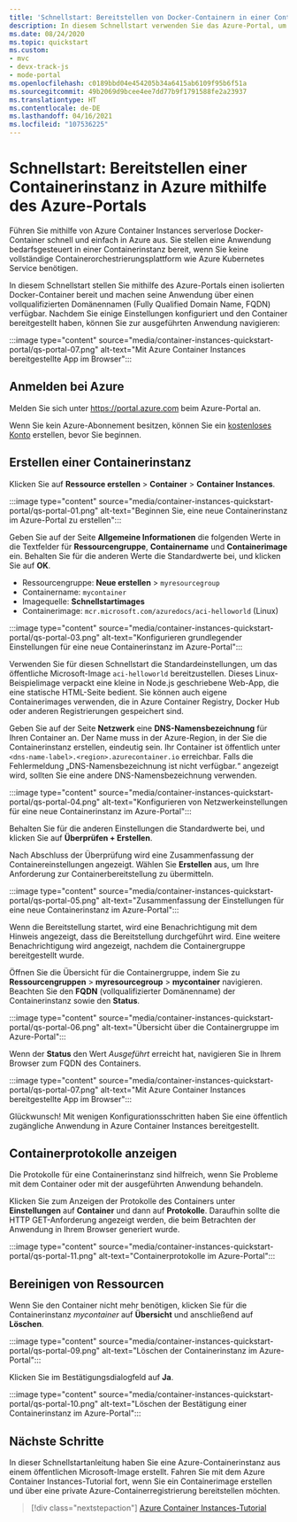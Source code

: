 ```yaml
---
title: 'Schnellstart: Bereitstellen von Docker-Containern in einer Containerinstanz – Portal'
description: In diesem Schnellstart verwenden Sie das Azure-Portal, um schnell eine containerbasierte Web-App bereitzustellen, die in einer isolierten Azure-Containerinstanz ausgeführt wird.
ms.date: 08/24/2020
ms.topic: quickstart
ms.custom:
- mvc
- devx-track-js
- mode-portal
ms.openlocfilehash: c0189bbd04e454205b34a6415ab6109f95b6f51a
ms.sourcegitcommit: 49b2069d9bcee4ee7dd77b9f1791588fe2a23937
ms.translationtype: HT
ms.contentlocale: de-DE
ms.lasthandoff: 04/16/2021
ms.locfileid: "107536225"
---
```

# <a name="quickstart-deploy-a-container-instance-in-azure-using-the-azure-portal"></a>Schnellstart: Bereitstellen einer Containerinstanz in Azure mithilfe des Azure-Portals

Führen Sie mithilfe von Azure Container Instances serverlose Docker-Container schnell und einfach in Azure aus. Sie stellen eine Anwendung bedarfsgesteuert in einer Containerinstanz bereit, wenn Sie keine vollständige Containerorchestrierungsplattform wie Azure Kubernetes Service benötigen.

In diesem Schnellstart stellen Sie mithilfe des Azure-Portals einen isolierten Docker-Container bereit und machen seine Anwendung über einen vollqualifizierten Domänennamen (Fully Qualified Domain Name, FQDN) verfügbar. Nachdem Sie einige Einstellungen konfiguriert und den Container bereitgestellt haben, können Sie zur ausgeführten Anwendung navigieren:

:::image type="content" source="media/container-instances-quickstart-portal/qs-portal-07.png" alt-text="Mit Azure Container Instances bereitgestellte App im Browser":::

## <a name="sign-in-to-azure"></a>Anmelden bei Azure

Melden Sie sich unter https://portal.azure.com beim Azure-Portal an.

Wenn Sie kein Azure-Abonnement besitzen, können Sie ein [kostenloses Konto][azure-free-account] erstellen, bevor Sie beginnen.

## <a name="create-a-container-instance"></a>Erstellen einer Containerinstanz

Klicken Sie auf **Ressource erstellen** > **Container** > **Container Instances**.

:::image type="content" source="media/container-instances-quickstart-portal/qs-portal-01.png" alt-text="Beginnen Sie, eine neue Containerinstanz im Azure-Portal zu erstellen":::

Geben Sie auf der Seite **Allgemeine Informationen** die folgenden Werte in die Textfelder für **Ressourcengruppe**, **Containername** und **Containerimage** ein. Behalten Sie für die anderen Werte die Standardwerte bei, und klicken Sie auf **OK**.

* Ressourcengruppe: **Neue erstellen** > `myresourcegroup`
* Containername: `mycontainer`
* Imagequelle: **Schnellstartimages**
* Containerimage: `mcr.microsoft.com/azuredocs/aci-helloworld` (Linux)

:::image type="content" source="media/container-instances-quickstart-portal/qs-portal-03.png" alt-text="Konfigurieren grundlegender Einstellungen für eine neue Containerinstanz im Azure-Portal":::

Verwenden Sie für diesen Schnellstart die Standardeinstellungen, um das öffentliche Microsoft-Image `aci-helloworld` bereitzustellen. Dieses Linux-Beispielimage verpackt eine kleine in Node.js geschriebene Web-App, die eine statische HTML-Seite bedient. Sie können auch eigene Containerimages verwenden, die in Azure Container Registry, Docker Hub oder anderen Registrierungen gespeichert sind.

Geben Sie auf der Seite **Netzwerk** eine **DNS-Namensbezeichnung** für Ihren Container an. Der Name muss in der Azure-Region, in der Sie die Containerinstanz erstellen, eindeutig sein. Ihr Container ist öffentlich unter `<dns-name-label>.<region>.azurecontainer.io` erreichbar. Falls die Fehlermeldung „DNS-Namensbezeichnung ist nicht verfügbar.“ angezeigt wird, sollten Sie eine andere DNS-Namensbezeichnung verwenden.

:::image type="content" source="media/container-instances-quickstart-portal/qs-portal-04.png" alt-text="Konfigurieren von Netzwerkeinstellungen für eine neue Containerinstanz im Azure-Portal":::

Behalten Sie für die anderen Einstellungen die Standardwerte bei, und klicken Sie auf **Überprüfen + Erstellen**.

Nach Abschluss der Überprüfung wird eine Zusammenfassung der Containereinstellungen angezeigt. Wählen Sie **Erstellen** aus, um Ihre Anforderung zur Containerbereitstellung zu übermitteln.

:::image type="content" source="media/container-instances-quickstart-portal/qs-portal-05.png" alt-text="Zusammenfassung der Einstellungen für eine neue Containerinstanz im Azure-Portal":::

Wenn die Bereitstellung startet, wird eine Benachrichtigung mit dem Hinweis angezeigt, dass die Bereitstellung durchgeführt wird. Eine weitere Benachrichtigung wird angezeigt, nachdem die Containergruppe bereitgestellt wurde.

Öffnen Sie die Übersicht für die Containergruppe, indem Sie zu **Ressourcengruppen** > **myresourcegroup** > **mycontainer** navigieren. Beachten Sie den **FQDN** (vollqualifizierter Domänenname) der Containerinstanz sowie den **Status**.

:::image type="content" source="media/container-instances-quickstart-portal/qs-portal-06.png" alt-text="Übersicht über die Containergruppe im Azure-Portal":::

Wenn der **Status** den Wert *Ausgeführt* erreicht hat, navigieren Sie in Ihrem Browser zum FQDN des Containers.

:::image type="content" source="media/container-instances-quickstart-portal/qs-portal-07.png" alt-text="Mit Azure Container Instances bereitgestellte App im Browser":::

Glückwunsch! Mit wenigen Konfigurationsschritten haben Sie eine öffentlich zugängliche Anwendung in Azure Container Instances bereitgestellt.

## <a name="view-container-logs"></a>Containerprotokolle anzeigen

Die Protokolle für eine Containerinstanz sind hilfreich, wenn Sie Probleme mit dem Container oder mit der ausgeführten Anwendung behandeln.

Klicken Sie zum Anzeigen der Protokolle des Containers unter **Einstellungen** auf **Container** und dann auf **Protokolle**. Daraufhin sollte die HTTP GET-Anforderung angezeigt werden, die beim Betrachten der Anwendung in Ihrem Browser generiert wurde.

:::image type="content" source="media/container-instances-quickstart-portal/qs-portal-11.png" alt-text="Containerprotokolle im Azure-Portal":::


## <a name="clean-up-resources"></a>Bereinigen von Ressourcen

Wenn Sie den Container nicht mehr benötigen, klicken Sie für die Containerinstanz *mycontainer* auf **Übersicht** und anschließend auf **Löschen**.

:::image type="content" source="media/container-instances-quickstart-portal/qs-portal-09.png" alt-text="Löschen der Containerinstanz im Azure-Portal":::

Klicken Sie im Bestätigungsdialogfeld auf **Ja**.

:::image type="content" source="media/container-instances-quickstart-portal/qs-portal-10.png" alt-text="Löschen der Bestätigung einer Containerinstanz im Azure-Portal":::

## <a name="next-steps"></a>Nächste Schritte

In dieser Schnellstartanleitung haben Sie eine Azure-Containerinstanz aus einem öffentlichen Microsoft-Image erstellt. Fahren Sie mit dem Azure Container Instances-Tutorial fort, wenn Sie ein Containerimage erstellen und über eine private Azure-Containerregistrierung bereitstellen möchten.

> [!div class="nextstepaction"]
> [Azure Container Instances-Tutorial](./container-instances-tutorial-prepare-app.md)

<!-- LINKS - External -->
[azure-free-account]: https://azure.microsoft.com/free/
